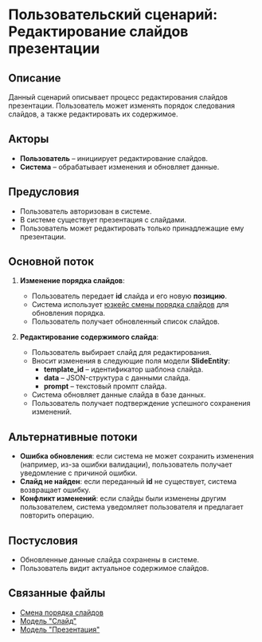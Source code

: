 # Пользовательский сценарий: Редактирование слайдов презентации

## Описание
Данный сценарий описывает процесс редактирования слайдов презентации. Пользователь может изменять порядок следования слайдов, а также редактировать их содержимое.

## Акторы
- **Пользователь** – инициирует редактирование слайдов.
- **Система** – обрабатывает изменения и обновляет данные.

## Предусловия
- Пользователь авторизован в системе.
- В системе существует презентация с слайдами.
- Пользователь может редактировать только принадлежащие ему презентации.

## Основной поток
1. **Изменение порядка слайдов**:
   - Пользователь передает **id** слайда и его новую **позицию**.
   - Система использует [юзкейс смены порядка слайдов](reorder_slides.md) для обновления порядка.
   - Пользователь получает обновленный список слайдов.

2. **Редактирование содержимого слайда**:
   - Пользователь выбирает слайд для редактирования.
   - Вносит изменения в следующие поля модели **SlideEntity**:
     - **template_id** – идентификатор шаблона слайда.
     - **data** – JSON-структура с данными слайда.
     - **prompt** – текстовый промпт слайда.
   - Система обновляет данные слайда в базе данных.
   - Пользователь получает подтверждение успешного сохранения изменений.

## Альтернативные потоки
- **Ошибка обновления**: если система не может сохранить изменения (например, из-за ошибки валидации), пользователь получает уведомление с причиной ошибки.
- **Слайд не найден**: если переданный **id** не существует, система возвращает ошибку.
- **Конфликт изменений**: если слайды были изменены другим пользователем, система уведомляет пользователя и предлагает повторить операцию.

## Постусловия
- Обновленные данные слайда сохранены в системе.
- Пользователь видит актуальное содержимое слайдов.

## Связанные файлы
- [Смена порядка слайдов](reorder_slides.md)
- [Модель "Слайд"](../models/slide.md)
- [Модель "Презентация"](../models/presentation.md)

